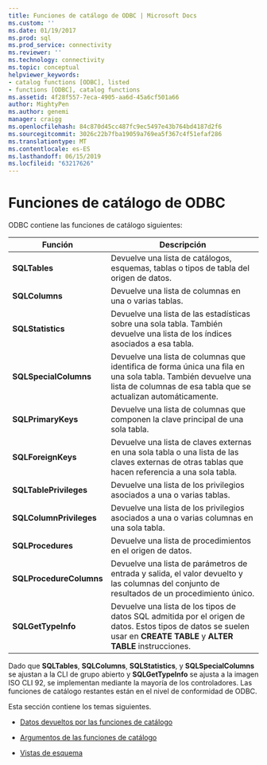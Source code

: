 ```yaml
---
title: Funciones de catálogo de ODBC | Microsoft Docs
ms.custom: ''
ms.date: 01/19/2017
ms.prod: sql
ms.prod_service: connectivity
ms.reviewer: ''
ms.technology: connectivity
ms.topic: conceptual
helpviewer_keywords:
- catalog functions [ODBC], listed
- functions [ODBC], catalog functions
ms.assetid: 4f28f557-7eca-4905-aa6d-45a6cf501a66
author: MightyPen
ms.author: genemi
manager: craigg
ms.openlocfilehash: 84c870d45cc487fc9ec5497e43b764bd4187d2f6
ms.sourcegitcommit: 3026c22b7fba19059a769ea5f367c4f51efaf286
ms.translationtype: MT
ms.contentlocale: es-ES
ms.lasthandoff: 06/15/2019
ms.locfileid: "63217626"
---
```

# <a name="catalog-functions-in-odbc"></a>Funciones de catálogo de ODBC
ODBC contiene las funciones de catálogo siguientes:  
  
|Función|Descripción|  
|--------------|-----------------|  
|**SQLTables**|Devuelve una lista de catálogos, esquemas, tablas o tipos de tabla del origen de datos.|  
|**SQLColumns**|Devuelve una lista de columnas en una o varias tablas.|  
|**SQLStatistics**|Devuelve una lista de las estadísticas sobre una sola tabla. También devuelve una lista de los índices asociados a esa tabla.|  
|**SQLSpecialColumns**|Devuelve una lista de columnas que identifica de forma única una fila en una sola tabla. También devuelve una lista de columnas de esa tabla que se actualizan automáticamente.|  
|**SQLPrimaryKeys**|Devuelve una lista de columnas que componen la clave principal de una sola tabla.|  
|**SQLForeignKeys**|Devuelve una lista de claves externas en una sola tabla o una lista de las claves externas de otras tablas que hacen referencia a una sola tabla.|  
|**SQLTablePrivileges**|Devuelve una lista de los privilegios asociados a una o varias tablas.|  
|**SQLColumnPrivileges**|Devuelve una lista de los privilegios asociados a una o varias columnas en una sola tabla.|  
|**SQLProcedures**|Devuelve una lista de procedimientos en el origen de datos.|  
|**SQLProcedureColumns**|Devuelve una lista de parámetros de entrada y salida, el valor devuelto y las columnas del conjunto de resultados de un procedimiento único.|  
|**SQLGetTypeInfo**|Devuelve una lista de los tipos de datos SQL admitida por el origen de datos. Estos tipos de datos se suelen usar en **CREATE TABLE** y **ALTER TABLE** instrucciones.|  
  
 Dado que **SQLTables**, **SQLColumns**, **SQLStatistics**, y **SQLSpecialColumns** se ajustan a la CLI de grupo abierto y **SQLGetTypeInfo** se ajusta a la imagen ISO CLI 92, se implementan mediante la mayoría de los controladores. Las funciones de catálogo restantes están en el nivel de conformidad de ODBC.  
  
 Esta sección contiene los temas siguientes.  
  
-   [Datos devueltos por las funciones de catálogo](../../../odbc/reference/develop-app/data-returned-by-catalog-functions.md)  
  
-   [Argumentos de las funciones de catálogo](../../../odbc/reference/develop-app/arguments-in-catalog-functions.md)  
  
-   [Vistas de esquema](../../../odbc/reference/develop-app/schema-views.md)
